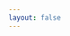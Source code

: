 ```yaml
---
layout: false
---
```


<script setup>
import { ref, onMounted } from 'vue';
import { createApp } from 'whyframe:app';
import '@milesight/responsive-style';
import { trackColorScheme } from './utils';

const el = ref();

onMounted(() => {
  trackColorScheme();
  createApp(el.value);
})
</script>

<!-- empty file to keep vitepress happy. see FrameDefaultLayout.vue -->
<div id="vp-app" class="frame-default" ref="el"></div>

<style lang="scss" scoped>
.frame-default {
  position: relative;
  padding: 1.25rem;
}

.frame-default :deep() {
  [class*="col"] {
    border: 1px solid var(--vp-c-divider);
  }
}
</style>
